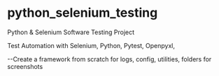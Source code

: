# python_selenium_testing
Python &amp; Selenium Software Testing Project


Test Automation with Selenium, Python, Pytest, Openpyxl, 


--Create a framework from scratch for logs, config, utilities, folders for screenshots 

